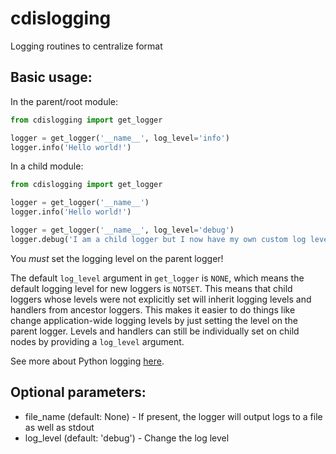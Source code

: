 # cdislogging
Logging routines to centralize format

Basic usage:
---

In the parent/root module:
```python
from cdislogging import get_logger

logger = get_logger('__name__', log_level='info')
logger.info('Hello world!')
```
In a child module:
```python
from cdislogging import get_logger

logger = get_logger('__name__')
logger.info('Hello world!')

logger = get_logger('__name__', log_level='debug')
logger.debug('I am a child logger but I now have my own custom log level!')
```

You _must_ set the logging level on the parent logger!

The default `log_level` argument in `get_logger` is `NONE`, which means the default logging level for new loggers is `NOTSET`. This means that child loggers whose levels were not explicitly set will inherit logging levels and handlers from ancestor loggers. This makes it easier to do things like change application-wide logging levels by just setting the level on the parent logger. Levels and handlers can still be individually set on child nodes by providing a `log_level` argument.

See more about Python logging [here](https://docs.python.org/3/library/logging.html).

Optional parameters:
---

* file_name (default: None) - If present, the logger will output logs to a file as well as stdout
* log_level (default: 'debug') - Change the log level
